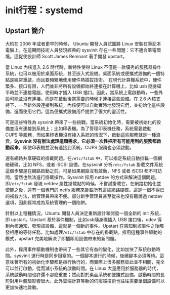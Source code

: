 # init行程：systemd

## Upstart 簡介

大約在 2006 年或者更早的時候， Ubuntu 開發人員試圖將 Linux 安裝在筆記本電腦上。在這期間技術人員發現經典的 sysvinit 存在一些問題：它不適合筆電環境。這促使設計師 Scott James Remnant 著手開發 upstart。

當 Linux 內核進入 2.6 時代時，新特性使得 Linux 不僅是一款優秀的服務器操作系統，也可以被用於桌面系統，甚至嵌入式設備。桌面系統或便攜式設備的一個特點是經常重啟，而且要頻繁地使用硬件熱插拔技術。 在現代計算機系統中，硬件繁多、接口有限，人們並非將所有設備都始終連接在計算機上，比如 usb 隨身碟平時並不連接電腦，使用時才插入 USB 插口。因此，當系統上電啟動時，一些外設可能並沒有連接。而是在啟動後當需要的時候才連接這些設備。在 2.6 內核支持下，一旦新外設連接到系統，內核便可以自動實時地發現它們，並初始化這些設備，進而使用它們。這為便攜式設備用戶提供了很大的靈活性。

可是這些特性為 sysvinit 帶來了一些挑戰。當系統初始化時，需要被初始化的設備並沒有連接到系統上；比如印表機。為了管理印表機任務，系統需要啟動 CUPS 等服務，而如果印表機沒有接入系統的情況下，啟動這些服務就是一種浪費。**Sysvinit 沒有辦法處理這類需求，它必須一次性把所有可能用到的服務都啟動起來**，即使印表機並沒有連接到系統，CUPS 服務也必須啟動。

還有網路共享硬碟的掛載問題。在`/etc/fstab` 中，可以指定系統自動掛載一個網絡硬碟，比如 NFS，或者 iSCSI 設備。在sysvinit 分析`/etc/fstab` 掛載文件系統這個步驟是在網路啟動之前。可是如果網路沒有啟動，NFS 或者 iSCSI 都不可訪問，當然也無法進行掛載操作。Sysvinit 採用 netdev 的方式來解決這個問題，即`/etc/fstab` 發現 netdev 屬性掛載點的時候，不嘗試掛載它，在網路初始化並使能之後，還有一個專門的 netfs 服務來掛載所有這些網路硬碟。這是一個不得已的補救方法，給管理員帶來不便。部分新手管理員甚至從來也沒有聽說過 netdev 選項，因此經常成為系統管理的一個陷阱。

針對以上種種情況，Ubuntu 開發人員決定重新設計和開發一個全新的 init 系統，即 upstart。Upstart 基於事件機制，比如usb隨身碟插入 USB 接口後，udev 得到內核通知，發現該設備，這就是一個新的事件。Upstart 在感知到該事件之後觸發相應的等待任務，比如處理`/etc/fstab` 中存在的掛載點。採用這種事件驅動的模式，upstart 完美地解決了即插即用設備帶來的新問題。

此外，採用事件驅動機制也帶來了一些其它有益的變化，比如加快了系統啟動時間。sysvinit 運行時是同步阻塞的。一個腳本運行的時候，後續腳本必須等待。這意味著所有的初始化步驟都是串行執行的，而實際上很多服務彼此並不相關，完全可以並行啟動，從而減小系統的啟動時間。在 Linux 大量應用於服務器的時代，系統啟動時間也許還不那麼重要；然而對於桌面系統和便攜式設備，啟動時間的長短對用戶體驗影響很大。此外雲端計算等新的伺服端技術也往往需要單個設備可以更加快速地啟動。
